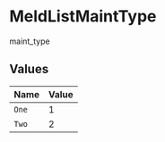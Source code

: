# MeldListMaintType

maint_type


## Values

| Name  | Value |
| ----- | ----- |
| `One` | 1     |
| `Two` | 2     |